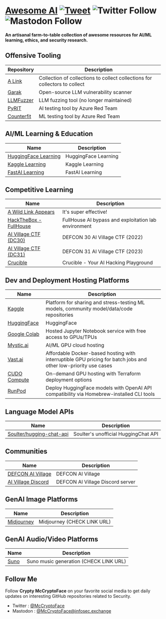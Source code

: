 # [Awesome AI](https://github.com/McCryptoFace/Awesome-AI) [![Tweet](https://img.shields.io/twitter/url/http/shields.io.svg?style=social)](https://twitter.com/intent/tweet?text=Awesome%20AI%20-%20a%20curated%20list%20of%20awesome%20resources%20for%20AI%2FML%20learning%2C%20ethics%2C%20and%20security%20research%20by%20@McCryptoFace&url=https://github.com/McCryptoFace/Awesome-AI&hashtags=llm,ai,genai,hacking) ![Twitter Follow](https://img.shields.io/twitter/follow/McCryptoFace) ![Mastodon Follow](https://img.shields.io/mastodon/follow/110652864476108445?domain=https%3A%2F%2Finfosec.exchange)

**An artisanal farm-to-table collection of awesome resources for AI/ML learning, ethics, and security research.**

## Offensive Tooling

Repository | Description
---- | ----
[A Link](https://github.com/alink/link-goes-here) | Collection of collections to collect collections for collectors to collect
[Garak](https://github.com/leondz/garak) | Open-source LLM vulnerability scanner
[LLMFuzzer](https://github.com/mnns/LLMFuzzer) | LLM fuzzing tool (no longer maintained)
[PyRIT](https://github.com/Azure/PyRIT/tree/main) | AI testing tool by Azure Red Team
[Counterfit](https://github.com/Azure/counterfit) | ML testing tool by Azure Red Team

## AI/ML Learning & Education

Name | Description
---- | ----
[HuggingFace Learning](https://huggingface.co/learn) | HuggingFace Learning
[Kaggle Learning](https://www.kaggle.com/learn) | Kaggle Learning
[FastAI Learning](https://course.fast.ai/) | FastAI Learning

## Competitive Learning

Name | Description
---- | ----
[A Wild Link Appears](https://github.com/alink2/linkme) | It's super effective!
[HackTheBox - FullHouse](https://www.hackthebox.com/blog/fullhouse-ai-lab) | FullHouse AI bypass and exploitation lab environment
[AI Village CTF (DC30)](https://www.kaggle.com/competitions/ai-village-ctf) | DEFCON 30 AI Village CTF (2022)
[AI Village CTF (DC31)](https://www.kaggle.com/competitions/ai-village-capture-the-flag-defcon31) | DEFCON 31 AI Village CTF (2023)
[Crucible](https://crucible.dreadnode.io) | Crucible - Your AI Hacking Playground

## Dev and Deployment Hosting Platforms
Name | Description
---- | ----
[Kaggle](https://kaggle.com) | Platform for sharing and stress-testing ML models, community model/data/code repositories
[HuggingFace](https://huggingface.co) | HuggingFace
[Google Colab](https://colab.google) | Hosted Jupyter Notebook service with free access to GPUs/TPUs
[Mystic.ai](https://mystic.ai) | AI/ML GPU cloud hosting
[Vast.ai](https://vast.ai) | Affordable Docker-based hosting with interruptible GPU pricing for batch jobs and other low-priority use cases
[CUDO Compute](https://www.cudocompute.com) | On-demand GPU hosting with Terraform deployment options
[RunPod](https://runpod.io) | Deploy HuggingFace models with OpenAI API compatibility via Homebrew-installed CLI tools

## Language Model APIs
Name | Description
---- | ----
[Soulter/hugging-chat-api](https://github.com/Soulter/hugging-chat-api) | Soulter's unofficial HuggingChat API


## Communities

Name | Description
---- | ----
[DEFCON AI Village](https://aivillage.org) | DEFCON AI Village
[AI Village Discord](https://discord.gg/c4hAzeRNGC) | DEFCON AI Village Discord server

## GenAI Image Platforms
Name | Description
---- | ----
[Midjourney](https://midjourney.org) | Midjourney (CHECK LINK URL)

## GenAI Audio/Video Platforms
Name | Description
---- | ----
[Suno](https://suno.ai) | Suno music generation (CHECK LINK URL)


## Follow Me

Follow **Crypty McCryptoFace** on your favorite social media to get daily updates on interesting GitHub repositories related to Security.
 - Twitter : [@McCryptoFace](https://twitter.com/McCryptoFace)
 - Mastodon : [@McCryptoFace@infosec.exchange](https://infosec.exchange/@McCryptoFace)
